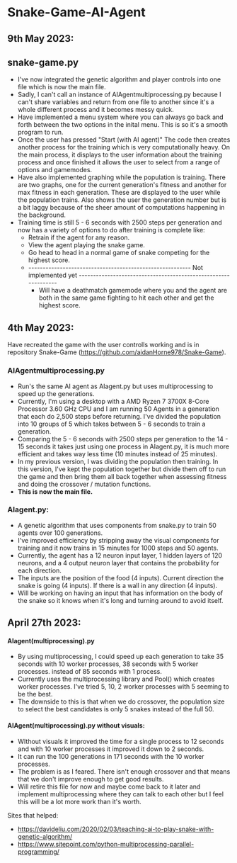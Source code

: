 # Snake-Game-AI-Agent

## 9th May 2023:

## snake-game.py
 - I've now integrated the genetic algorithm and player controls into one file which is now the main file.
 - Sadly, I can't call an instance of AIAgentmultiprocessing.py because I can't share variables and return from one file to another since it's a whole different process and it becomes messy quick.
 - Have implemented a menu system where you can always go back and forth between the two options in the inital menu. This is so it's a smooth program to run.
 - Once the user has pressed "Start (with AI agent)" The code then creates another process for the training which is very computationally heavy. On the main process, it displays to the user information about the training process and once finished it allows the user to select from a range of options and gamemodes.
 - Have also implemented graphing while the population is training. There are two graphs, one for the current generation's fitness and another for max fitness in each generation. These are displayed to the user while the population trains. Also shows the user the generation number but is a bit laggy because of the sheer amount of computations happening in the background.
 - Training time is still 5 - 6 seconds with 2500 steps per generation and now has a variety of options to do after training is complete like:
     - Retrain if the agent for any reason.
     - View the agent playing the snake game.
     - Go head to head in a normal game of snake competing for the highest score.
     - --------------------------------------------------------- Not implemented yet ---------------------------------------------------------------
         * Will have a deathmatch gamemode where you and the agent are both in the same game fighting to hit each other and get the highest score.

## 4th May 2023:

Have recreated the game with the user controlls working and is in repository Snake-Game (https://github.com/aidanHorne978/Snake-Game).
      
### AIAgentmultiprocessing.py
 - Run's the same AI agent as AIagent.py but uses multiprocessing to speed up the generations.
 - Currently, I'm using a desktop with a AMD Ryzen 7 3700X 8-Core Processor 3.60 GHz CPU and I am running 50 Agents in a generation that each do 2,500 steps before returning. I've divided the population into 10 groups  of 5 which takes between 5 - 6 seconds to train a generation.
 - Comparing the 5 - 6 seconds with 2500 steps per generation to the 14 - 15 seconds it takes just using one process in AIagent.py, it is much more efficient and takes way less time (10 minutes instead of 25 minutes).
 - In my previous version, I was dividing the population then training. In this version, I've kept the population together but divide them off to run the game and then bring them all back together when assessing fitness and doing the crossover / mutation functions.
 - **This is now the main file.**

### AIagent.py:
 - A genetic algorithm that uses components from snake.py to train 50 agents over 100 generations. 
 - I've improved efficiency by stripping away the visual components for training and it now trains in 15 minutes for 1000 steps and 50 agents.
 - Currently, the agent has a 12 neuron input layer, 1 hidden layers of 120 neurons, and a 4 output neuron layer that contains the probability for each direction.
 - The inputs are the position of the food (4 inputs). Current direction the snake is going (4 inputs). If there is a wall in any direction (4 inputs).
 - Will be working on having an input that has information on the body of the snake so it knows when it's long and turning around to avoid itself.

      
## April 27th 2023:

#### AIagent(multiprocessing).py
 - By using multiprocessing, I could speed up each generation to take 35 seconds with 10 worker processes, 38 seconds with 5 worker processes. instead of 85 seconds with 1 process.
 - Currently uses the multiprocessing library and Pool() which creates worker processes. I've tried 5, 10, 2 worker processes with 5 seeming to be the best.
 - The downside to this is that when we do crossover, the population size to select the best candidates is only 5 snakes instead of the full 50.

#### AIAgent(multiprocessing).py without visuals:
 - WIthout visuals it improved the time for a single process to 12 seconds and with 10 worker processes it improved it down to 2 seconds.
 - It can run the 100 generations in 171 seconds with the 10 worker processes.
 - The problem is as I feared. There isn't enough crossover and that means that we don't improve enough to get good results.
 - Will retire this file for now and maybe come back to it later and implement multiprocessing where they can talk to each other but I feel this will be a lot more work than it's worth.

Sites that helped:
 - https://davideliu.com/2020/02/03/teaching-ai-to-play-snake-with-genetic-algorithm/
 - https://www.sitepoint.com/python-multiprocessing-parallel-programming/
